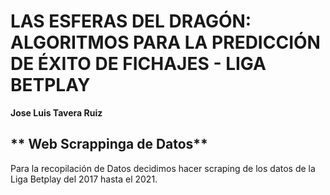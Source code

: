 **LAS ESFERAS DEL DRAGÓN: ALGORITMOS PARA LA PREDICCIÓN DE ÉXITO DE FICHAJES - LIGA BETPLAY**
================
**Jose Luis Tavera Ruiz**

## ** Web Scrappinga de Datos**

Para la recopilación de Datos decidimos hacer scraping de los datos de la Liga Betplay del 2017 hasta el 2021. 